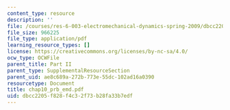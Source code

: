 ```yaml
---
content_type: resource
description: ''
file: /courses/res-6-003-electromechanical-dynamics-spring-2009/dbcc2205f828f4c32f73b28fa33b7edf_chap10_prb_emd.pdf
file_size: 966225
file_type: application/pdf
learning_resource_types: []
license: https://creativecommons.org/licenses/by-nc-sa/4.0/
ocw_type: OCWFile
parent_title: Part II
parent_type: SupplementalResourceSection
parent_uid: ae8c689a-272b-773e-55dc-102ad16a0390
resourcetype: Document
title: chap10_prb_emd.pdf
uid: dbcc2205-f828-f4c3-2f73-b28fa33b7edf
---
```

